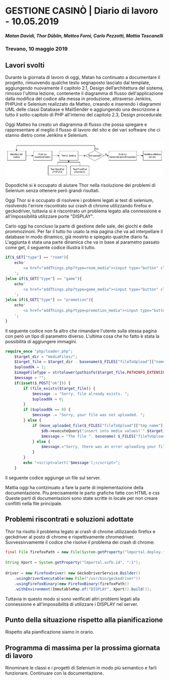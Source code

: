 # GESTIONE CASINÒ | Diario di lavoro - 10.05.2019

##### Matan Davidi, Thor Düblin, Matteo Forni, Carlo Pezzotti, Mattia Toscanelli

### Trevano, 10 maggio 2019

## Lavori svolti

Durante la giornata di lavoro di oggi, Matan ha continuato a documentare il progetto, rimuovendo qualche testo segnaposto lasciato dal template, aggiungendo nuovamente il capitolo 2.1, Design dell’architettura del sistema, rimosso l'ultima lezione, contenente il diagramma di flusso dell'applicazione dalla modifica del codice alla messa in produzione, attraverso Jenkins, PHPUnit e Selenium realizzato da Matteo, creando e inserendo i diagrammi UML delle classi Database e MailSender e aggiungendo una descrizione a tutto il sotto-capitolo di PHP all'interno del capitolo 2.3, Design procedurale.

Oggi Matteo ha creato un diagramma di flusso che possa spiegare e rappresentare al meglio
il flusso di lavoro del sito e dei vari software che ci stanno dietro come Jenkins e Selenium.

![FlowChart](../media/GestioneCasino_Flowchart.png)

Dopodiché si è occupato di aiutare Thor nella risoluzione dei problemi di Selenium senza ottenere però grandi risultati.

Oggi Thor si è occupato di risolvere i problemi legati ai test di selenium, risolvendo l'errore riscontrato sui crash di chrome utilizzando firefox e geckodriver, tuttavia si è riscontrato un problema legato alla connessione e all'impossibilità utilizzare porte "DISPLAY".

Carlo oggi ha concluso la parte di gestione delle sale, dei giochi e delle prommozinoni. Per far il tutto ho usato la mia pagina che va ad interpellare il database in modo dinamico, già mostrto e spiegato qualche diario fa. L'aggiunta è stata una parte dinamica che va in base al parametro passato come get, il seguente codice illustra il tutto.
```PHP
if($_GET["type"] == "room"){
    echo'
        <a href="addThings.php?type=room_media"><input type="button" class="form-control" value="Aggiungi un immagine alla sala!"></a>
    ';
}else if($_GET["type"] == "game"){
    echo'
        <a href="addThings.php?type=game_media"><input type="button" class="form-control" value="Aggiungi un immagine al gioco!"></a>
    ';
}else if($_GET["type"] == "promotion"){
    echo'
        <a href="addThings.php?type=promotion_media"><input type="button" class="form-control" value="Aggiungi un immagine alla promozione!"></a>
    ';
}
```
Il seguente codice non fa altro che rimandare l'utente sulla stessa pagina con però un tipo di parametro diverso.
L'ultima cosa che ho fatto è stata la possibilità di aggiungere immagini.
```PHP
require_once "php/loader.php";
    $target_dir = "mediaFiles/";
    $target_file = $target_dir . basename($_FILES["fileToUpload"]["name"]);
    $uploadOk = 1;
    $imageFileType = strtolower(pathinfo($target_file,PATHINFO_EXTENSION));
    $message = "";
    if(isset($_POST["ok"])) {    
        if (file_exists($target_file)) {
            $message .= "Sorry, file already exists. ";
            $uploadOk = 0;
        }
        if ($uploadOk == 0) {
            $message .= "Sorry, your file was not uploaded. ";
        } else {
            if (move_uploaded_file($_FILES["fileToUpload"]["tmp_name"], $target_file)) {
                $db->executeQuery("insert into media values('".$target_file ."','image')");
                $message.= "The file ". basename( $_FILES["fileToUpload"]["name"]). " has been uploaded. ";
            } else {
                $message.="Sorry, there was an error uploading your file. ";
            }
        }
        echo "<script>alert('$message');</script>";
    }
```
Il seguente codice aggiunge un file sul server.

Mattia oggi ha contzinuato a fare la parte di implementazione della documentazione. Piu precisamente le parto grafiche fatte con HTML e css Queste parti di documentazioni sono state scritte in locale per non creare conflitti nella file principale.


## Problemi riscontrati e soluzioni adottate

Thor ha risolto il problema legato ai crash di chrome utilizzando firefox e geckdriver al posto di chrome e rispettivamente chromedriver.
Suvvessivvamente il codice che risolve il problema dei crash di chrome:
```Java
final File firefoxPath = new File(System.getProperty("lmportal.deploy.firefox.path", "/usr/bin/firefox"));

String Xport = System.getProperty("lmportal.xvfb.id", ":1");

driver = new FirefoxDriver( new GeckoDriverService.Builder()
    .usingDriverExecutable(new File("/usr/bin/geckodriver"))
    .usingFirefoxBinary(new FirefoxBinary(firefoxPath))
    .withEnvironment(ImmutableMap.of("DISPLAY", Xport)).build());
```
Tuttavia in questo modo si sono verificati altri problemi legati alla connessione e all'impossibilità di utilizzare i DISPLAY nel server.

## Punto della situazione rispetto alla pianificazione

Rispetto alla pianificazione siamo in orario.

## Programma di massima per la prossima giornata di lavoro

Rinominare le classi e i progetti di Selenium in modo più semantico e farli funzionare.
Continuare con la documentazione.
